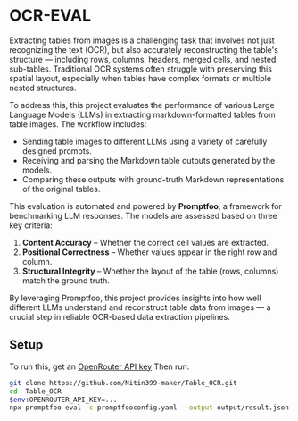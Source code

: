 # OCR-EVAL

Extracting tables from images is a challenging task that involves not just recognizing the text (OCR), but also accurately reconstructing the table's structure — including rows, columns, headers, merged cells, and nested sub-tables. Traditional OCR systems often struggle with preserving this spatial layout, especially when tables have complex formats or multiple nested structures.

To address this, this project evaluates the performance of various Large Language Models (LLMs) in extracting markdown-formatted tables from table images. The workflow includes:

- Sending table images to different LLMs using a variety of carefully designed prompts.
- Receiving and parsing the Markdown table outputs generated by the models.
- Comparing these outputs with ground-truth Markdown representations of the original tables.

This evaluation is automated and powered by **Promptfoo**, a framework for benchmarking LLM responses. The models are assessed based on three key criteria:

1. **Content Accuracy** – Whether the correct cell values are extracted.
2. **Positional Correctness** – Whether values appear in the right row and column.
3. **Structural Integrity** – Whether the layout of the table (rows, columns) match the ground truth.

By leveraging Promptfoo, this project provides insights into how well different LLMs understand and reconstruct table data from images — a crucial step in reliable OCR-based data extraction pipelines.

## Setup

To run this, get an [OpenRouter API key](https://openrouter.ai/settings/keys) Then run:

```bash
git clone https://github.com/Nitin399-maker/Table_OCR.git
cd  Table_OCR
$env:OPENROUTER_API_KEY=...
npx promptfoo eval -c promptfooconfig.yaml --output output/result.json --no-cache
```
